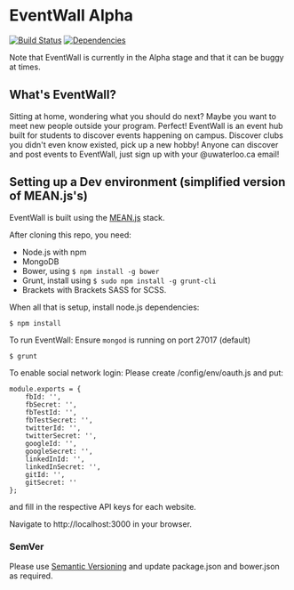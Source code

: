 EventWall Alpha
==========
[![Build Status](https://travis-ci.org/icechen1/campuswall.svg?branch=master)](https://travis-ci.org/icechen1/campuswall)
[![Dependencies](https://david-dm.org/icechen1/campuswall.svg)](https://david-dm.org/icechen1/campuswall)

Note that EventWall is currently in the Alpha stage and that it can be buggy at times.

## What's EventWall?
Sitting at home, wondering what you should do next? Maybe you want to meet new people outside your program. Perfect!
EventWall is an event hub built for students to discover events happening on campus. 
Discover clubs you didn't even know existed, pick up a new hobby!
Anyone can discover and post events to EventWall, just sign up with your @uwaterloo.ca email!


## Setting up a Dev environment (simplified version of MEAN.js's)
EventWall is built using the [MEAN.js](http://meanjs.org) stack. 

After cloning this repo, you need:
* Node.js with npm
* MongoDB
* Bower, using `$ npm install -g bower`
* Grunt, install using `$ sudo npm install -g grunt-cli`
* Brackets with Brackets SASS for SCSS.

When all that is setup, install node.js dependencies:
```
$ npm install
```

To run EventWall:
Ensure `mongod` is running on port 27017 (default)
```
$ grunt
```

To enable social network login:
Please create /config/env/oauth.js and put:
```
module.exports = {
    fbId: '',
    fbSecret: '',
    fbTestId: '',
    fbTestSecret: '',
    twitterId: '',
    twitterSecret: '',
    googleId: '',
    googleSecret: '',    
    linkedInId: '',
    linkedInSecret: '',
    gitId: '',
    gitSecret: ''
};
```

and fill in the respective API keys for each website.

Navigate to http://localhost:3000 in your browser.

### SemVer

Please use [Semantic Versioning](http://semver.org/) and update package.json and bower.json as required.
